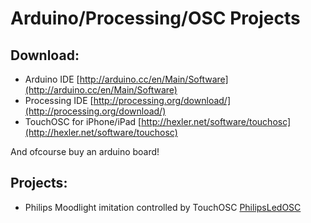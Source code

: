 Arduino/Processing/OSC Projects
===============================

Download:   
---------

* Arduino IDE [http://arduino.cc/en/Main/Software](http://arduino.cc/en/Main/Software)
* Processing IDE [http://processing.org/download/](http://processing.org/download/)
* TouchOSC for iPhone/iPad [http://hexler.net/software/touchosc](http://hexler.net/software/touchosc)

And ofcourse buy an arduino board!

Projects:
---------

* Philips Moodlight imitation controlled by TouchOSC [PhilipsLedOSC](blob/master/DOC/PhilipsLedOSC.md)